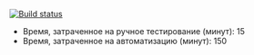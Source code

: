 [![Build status](https://ci.appveyor.com/api/projects/status/ctog1h3dqedvxds0?svg=true)](https://ci.appveyor.com/project/asloba/patterns-2)

- Время, затраченное на ручное тестирование (минут): 15
- Время, затраченное на автоматизацию (минут): 150
